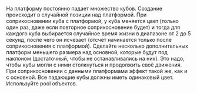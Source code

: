 На платформу постоянно падает множество кубов. 
Создание происходит в случайной позиции над платформой. 
При соприкосновении куба с платформой, у куба меняется цвет (только один раз, даже если повторное соприкосновение будет) и тогда для каждого куба выбирается случайное время жизни в диапазоне от 2 до 5 секунд, после чего он исчезает (отсчет начинается только после соприкосновения с платформой).
Сделайте несколько дополнительных платформ меньшего размера над основной, которые будут под наклоном (достаточный, чтобы не останавливались на них). Это надо, чтобы кубы могли с ними столкнуться и продолжить своё движения. При соприкосновении с данными платформами эффект такой же, как и с основной.
Все падающие кубы должны иметь одинаковый цвет. 
Используйте pool объектов.

